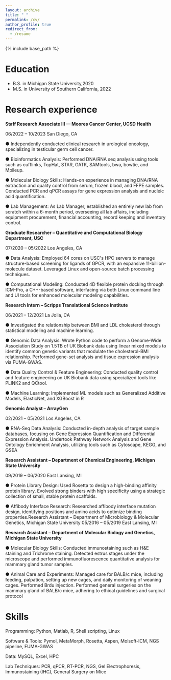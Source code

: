 ```yaml
---
layout: archive
title: " "
permalink: /cv/
author_profile: true
redirect_from:
  - /resume
---
```


{% include base_path %}

# Education

* B.S. in Michigan State University,2020
* M.S. in University of Southern California, 2022

# Research experience
**Staff Research Associate III — Moores Cancer Center, UCSD Health**

06/2022 – 10/2023 San Diego, CA

● Independently conducted clinical research in urological oncology, specializing in testicular germ cell cancer.

● Bioinformatics Analysis: Performed DNA/RNA seq analysis using tools such as cufflinks, TopHat, STAR, GATK,
SAMtools, bwa, bowtie, and Mpileup.

● Molecular Biology Skills: Hands-on experience in managing DNA/RNA extraction and quality control from serum,
frozen blood, and FFPE samples. Conducted PCR and qPCR assays for gene expression analysis and nucleic acid
quantification.

● Lab Management: As Lab Manager, established an entirely new lab from scratch within a 6-month period,
overseeing all lab affairs, including equipment procurement, financial accounting, record keeping and inventory
control.

**Graduate Researcher – Quantitative and Computational Biology Department, USC**

07/2020 – 05/2022 Los Angeles, CA

● Data Analysis: Employed 64 cores on USC's HPC servers to manage structure-based screening for ligands of GPCR,
with an expansive 11-billion-molecule dataset. Leveraged Linux and open-source batch processing techniques.

● Computational Modeling: Conducted 4D flexible protein docking through ICM-Pro, a C++-based software,
interfacing via both Linux command line and UI tools for enhanced molecular modeling capabilities.

**Research Intern – Scripps Translational Science Institute**

06/2021 – 12/2021 La Jolla, CA

● Investigated the relationship between BMI and LDL cholesterol through statistical modeling and machine
learning.

● Genomic Data Analysis: Wrote Python code to perform a Genome-Wide Association Study on 1.5TB of UK
Biobank data using linear mixed models to identify common genetic variants that modulate the cholesterol-BMI
relationship. Performed gene-set analysis and tissue expression analysis via FUMA-GWAS.

● Data Quality Control & Feature Engineering: Conducted quality control and feature engineering on UK Biobank
data using specialized tools like PLINK2 and QCtool.

● Machine Learning: Implemented ML models such as Generalized Additive Models, ElasticNet, and XGBoost in R

**Genomic Analyst – ArrayGen**

02/2021 – 05/2021 Los Angeles, CA

● RNA-Seq Data Analysis: Conducted in-depth analysis of target sample databases, focusing on Gene Expression
Quantification and Differential Expression Analysis. Undertook Pathway Network Analysis and Gene Ontology
Enrichment Analysis, utilizing tools such as Cytoscape, KEGG, and GSEA

**Research Assistant – Department of Chemical Engineering, Michigan State University**

09/2019 – 06/2020 East Lansing, MI

● Protein Library Design: Used Rosetta to design a high-binding affinity protein library. Evolved strong binders with
high specificity using a strategic collection of small, stable protein scaffolds.

● Affibody Interface Research: Researched affibody interface mutation design, identifying positions and amino
acids to optimize binding properties.Research Assistant – Department of Microbiology & Molecular Genetics, Michigan State University
05/2016 – 05/2019 East Lansing, MI

**Research Assistant – Department of Molecular Biology and Genetics, Michigan State University**

● Molecular Biology Skills: Conducted immunostaining such as H&E staining and Trichrome staining. Detected
estrus stages under the microscope and performed immunofluorescence quantitative analysis for mammary
gland tumor samples.

● Animal Care and Experiments: Managed care for BALB/c mice, including feeding, palpation, setting up new
cages, and daily monitoring of weaning cages. Performed Brdu injection. Performed general surgeries on the
mammary gland of BALB/c mice, adhering to ethical guidelines and surgical protocol

# Skills

Programming: Python, Matlab, R, Shell scripting, Linux

Software & Tools: Pymol, MetaMorph, Rosetta, Aspen, Molsoft-ICM, NGS pipeline, FUMA-GWAS

Data: MySQL, Excel, HPC

Lab Techniques: PCR, qPCR, RT-PCR, NGS, Gel Electrophoresis, Immunostaining (IHC), General Surgery on Mice
